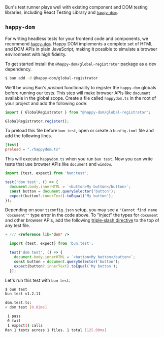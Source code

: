 Bun's test runner plays well with existing component and DOM testing libraries, including React Testing Library and [`happy-dom`](https://github.com/capricorn86/happy-dom).

## `happy-dom`

For writing headless tests for your frontend code and components, we recommend [`happy-dom`](https://github.com/capricorn86/happy-dom). Happy DOM implements a complete set of HTML and DOM APIs in plain JavaScript, making it possible to simulate a browser environment with high fidelity.

To get started install the `@happy-dom/global-registrator` package as a dev dependency.

```bash
$ bun add -d @happy-dom/global-registrator
```

We'll be using Bun's _preload_ functionality to register the `happy-dom` globals before running our tests. This step will make browser APIs like `document` available in the global scope. Create a file called `happydom.ts` in the root of your project and add the following code:

```ts
import { GlobalRegistrator } from "@happy-dom/global-registrator";

GlobalRegistrator.register();
```

To preload this file before `bun test`, open or create a `bunfig.toml` file and add the following lines.

```toml
[test]
preload = "./happydom.ts"
```

This will execute `happydom.ts` when you run `bun test`. Now you can write tests that use browser APIs like `document` and `window`.

```ts#dom.test.ts
import {test, expect} from 'bun:test';

test('dom test', () => {
  document.body.innerHTML = `<button>My button</button>`;
  const button = document.querySelector('button');
  expect(button?.innerText).toEqual('My button');
});
```

Depending on your `tsconfig.json` setup, you may see a `"Cannot find name 'document'"` type error in the code above. To "inject" the types for `document` and other browser APIs, add the following [triple-slash directive](https://www.typescriptlang.org/docs/handbook/triple-slash-directives.html) to the top of any test file.

```ts-diff#dom.test.ts
+ /// <reference lib="dom" />

  import {test, expect} from 'bun:test';

  test('dom test', () => {
    document.body.innerHTML = `<button>My button</button>`;
    const button = document.querySelector('button');
    expect(button?.innerText).toEqual('My button');
  });
```

Let's run this test with `bun test`:

```bash
$ bun test
bun test v1.2.11

dom.test.ts:
✓ dom test [0.82ms]

 1 pass
 0 fail
 1 expect() calls
Ran 1 tests across 1 files. 1 total [125.00ms]
```

<!-- ## React Testing Library

Once you've set up `happy-dom` as described above, you can use it with React Testing Library. To get started, install the `@testing-library/react` package as a dev dependency.

```bash
$ bun add -d @testing-library/react
``` -->
